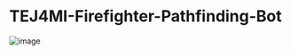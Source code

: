 # TEJ4MI-Firefighter-Pathfinding-Bot


![image](https://github.com/user-attachments/assets/443123c5-bf5a-48bc-a614-ceb0c83f2798)

